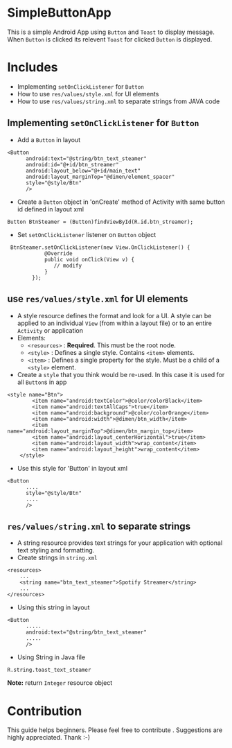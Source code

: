 # SimpleButtonApp

This is a simple Android App using `Button` and `Toast` to display message. 
When `Button` is clicked its relevent `Toast` for clicked `Button` is displayed.

# Includes

* Implementing `setOnClickListener` for `Button`
* How to use `res/values/style.xml` for UI elements
* How to use `res/values/string.xml` to separate strings from JAVA code

## Implementing `setOnClickListener` for `Button`

- Add a `Button` in layout 
```
<Button
      android:text="@string/btn_text_steamer"
      android:id="@+id/btn_streamer"
      android:layout_below="@+id/main_text"
      android:layout_marginTop="@dimen/element_spacer"
      style="@style/Btn"
      />
```

- Create a `Button` object in 'onCreate' method of Activity with same button id defined in layout xml
````
Button BtnSteamer = (Button)findViewById(R.id.btn_streamer);
````

- Set `setOnClickListener` listener on `Button` object
````
 BtnSteamer.setOnClickListener(new View.OnClickListener() {
            @Override
            public void onClick(View v) {
               // modify
            }
        });
````

## use `res/values/style.xml` for UI elements

- A style resource defines the format and look for a UI. A style can be applied to an individual `View` (from within a layout file) or to an entire `Activity` or application
- Elements:
  * `<resources>` : **Required**. This must be the root node. 
  * `<style>` : Defines a single style. Contains `<item>` elements. 
  * `<item>` : Defines a single property for the style. Must be a child of a `<style>` element.
- Create a `style` that you think would be re-used. In this case it is used for all `Button`s in app
```
<style name="Btn">
        <item name="android:textColor">@color/colorBlack</item>
        <item name="android:textAllCaps">true</item>
        <item name="android:background">@color/colorOrange</item>
        <item name="android:width">@dimen/btn_width</item>
        <item name="android:layout_marginTop">@dimen/btn_margin_top</item>
        <item name="android:layout_centerHorizontal">true</item>
        <item name="android:layout_width">wrap_content</item>
        <item name="android:layout_height">wrap_content</item>
    </style>
```
- Use this style for 'Button' in layout xml
````
<Button
      ....
      style="@style/Btn"
      ....
      />
````
## `res/values/string.xml` to separate strings 
- A string resource provides text strings for your application with optional text styling and formatting. 
- Create strings in `string.xml`
```
<resources>
    ...
    <string name="btn_text_steamer">Spotify Streamer</string>
    ...
</resources>
````
- Using this string in layout 
````
<Button
      .....
      android:text="@string/btn_text_steamer"
      .....     
      />
````
- Using String in Java file 
```
R.string.toast_text_steamer
```
**Note:** return `Integer` resource object 

# Contribution
This guide helps beginners. 
Please feel free to contribute . 
Suggestions are highly appreciated. 
Thank :-)
